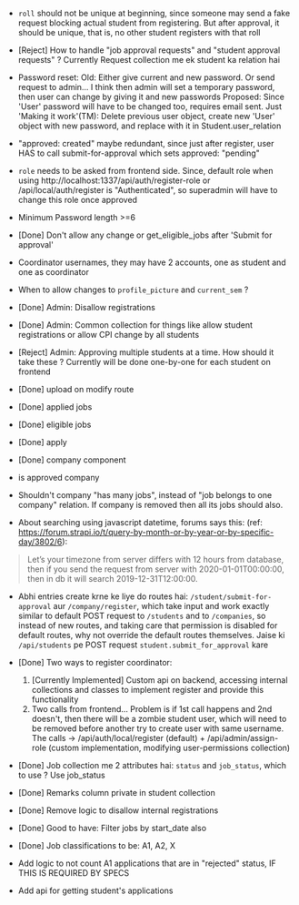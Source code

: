 * `roll` should not be unique at beginning, since someone may send a fake request blocking actual student from registering. But after approval, it should be unique, that is, no other student registers with that roll
* [Reject] How to handle "job approval requests" and "student approval requests" ? Currently Request collection me ek student ka relation hai
* Password reset:
  Old: Either give current and new password. Or send request to admin... I think then admin will set a temporary password, then user can change by giving it and new passwords
  Proposed: Since 'User' password will have to be changed too, requires email sent.
  Just 'Making it work'(TM): Delete previous user object, create new 'User' object with new password, and replace with it in Student.user_relation
* "approved: created" maybe redundant, since just after register, user HAS to call submit-for-approval which sets approved: "pending"
* `role` needs to be asked from frontend side. Since, default role when using http://localhost:1337/api/auth/register-role or /api/local/auth/register is "Authenticated", so superadmin will have to change this role once approved

* Minimum Password length >=6
* [Done] Don't allow any change or get_eligible_jobs after 'Submit for approval'
* Coordinator usernames, they may have 2 accounts, one as student and one as coordinator
* When to allow changes to `profile_picture` and `current_sem` ?

* [Done] Admin: Disallow registrations
* [Done] Admin: Common collection for things like allow student registrations or allow CPI change by all students
* [Reject] Admin: Approving multiple students at a time. How should it take these ?
  Currently will be done one-by-one for each student on frontend

* [Done] upload on modify route
* [Done] applied jobs

* [Done] eligible jobs
* [Done] apply
* [Done] company component
* is approved company

* Shouldn't company "has many jobs", instead of "job belongs to one company" relation. If company is removed then all its jobs should also.

* About searching using javascript datetime, forums says this: (ref: https://forum.strapi.io/t/query-by-month-or-by-year-or-by-specific-day/3802/6):

> Let’s your timezone from server differs with 12 hours from database, then if you send the request from server with 2020-01-01T00:00:00, then in db it will search 2019-12-31T12:00:00.

* Abhi entries create krne ke liye do routes hai: `/student/submit-for-approval` aur `/company/register`, which take input and work exactly similar to default POST request to `/students` and to `/companies`, so instead of new routes, and taking care that permission is disabled for default routes, why not override the default routes themselves. Jaise ki `/api/students` pe POST request `student.submit_for_approval` kare

* [Done] Two ways to register coordinator:
  1. [Currently Implemented] Custom api on backend, accessing internal collections and classes to implement register and provide this functionality
  2. Two calls from frontend... Problem is if 1st call happens and 2nd doesn't, then there will be a zombie student user, which will need to be removed before another try to create user with same username.
     The calls -> /api/auth/local/register (default) + /api/admin/assign-role (custom implementation, modifying user-permissions collection)

* [Done] Job collection me 2 attributes hai: `status` and `job_status`, which to use ? Use job_status

* [Done] Remarks column private in student collection
* [Done] Remove logic to disallow internal registrations

* [Done] Good to have: Filter jobs by start_date also
* [Done] Job classifications to be: A1, A2, X
* Add logic to not count A1 applications that are in "rejected" status, IF THIS IS REQUIRED BY SPECS
* Add api for getting student's applications
